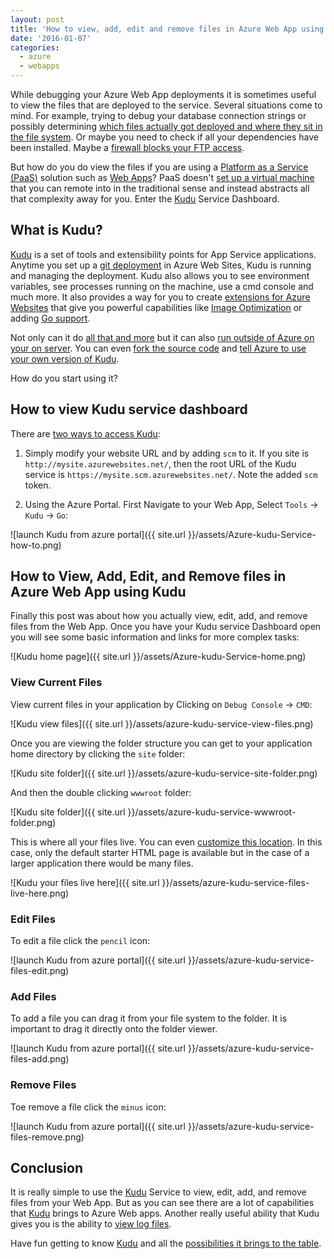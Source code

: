 ```yaml
---
layout: post
title: 'How to view, add, edit and remove files in Azure Web App using the Kudu service Dashboard'
date: '2016-01-07'
categories:
  - azure
  - webapps
---
```


While debugging your Azure Web App deployments it is sometimes useful to view the files that are deployed to the service.  Several situations come to mind.  For example, trying to debug your database connection strings or possibly determining [which files actually got deployed and where they sit in the file system](http://stackoverflow.com/questions/24497774/configure-python-3-4-and-django-on-windows-azure).  Or maybe you need to check if all your dependencies have been installed.   Maybe a [firewall blocks your FTP access](https://wiki.filezilla-project.org/Network_Configuration).

But how do you do view the files if you are using a [Platform as a Service (PaaS)](https://en.wikipedia.org/wiki/Platform_as_a_service) solution such as [Web Apps](https://azure.microsoft.com/en-us/services/app-service/web/)? PaaS doesn't [set up a virtual machine](setting-up-postgresql-in-azure-vm/) that you can remote into in the traditional sense and instead abstracts all that complexity away for you.  Enter the [Kudu](https://github.com/projectkudu/kudu/wiki) Service Dashboard.

## What is Kudu?
[Kudu](https://github.com/projectkudu/kudu/wiki) is a set of tools and extensibility points for App Service applications.  Anytime you set up a [git deployment](https://azure.microsoft.com/en-us/documentation/articles/web-sites-publish-source-control/) in Azure Web Sites, Kudu is running and managing the deployment.  Kudu also allows you to see environment variables, see processes running on the machine, use a cmd console and much more.  It also provides a way for you to create [extensions for Azure Websites](https://github.com/projectkudu/kudu/wiki/Azure-Site-Extensions) that give you powerful capabilities like [Image Optimization](https://github.com/ligershark/AzureJobs) or adding [Go support](https://github.com/wadewegner/azure-go-lang-site-extension).   

 Not only can it do [all that and more](https://github.com/projectkudu/kudu/wiki#features) but it can also [run outside of Azure on your on server](https://github.com/projectkudu/kudu/wiki/Deploying-to-a-server).  You can even [fork the source code](https://github.com/projectkudu/kudu) and [tell Azure to use your own version of Kudu](https://github.com/projectkudu/kudu/wiki/Deploy-locally-built-private-kudu-to-azure).
 
 How do you start using it?

## How to view Kudu service dashboard
There are [two ways to access Kudu](https://github.com/projectkudu/kudu/wiki/Accessing-the-kudu-service):

1. Simply modify your website URL and by adding `scm` to it. If you site is `http://mysite.azurewebsites.net/`, then the root URL of the Kudu service is `https://mysite.scm.azurewebsites.net/`. Note the added `scm` token.

2. Using the Azure Portal.  First Navigate to your Web App, Select `Tools` -> `Kudu` -> `Go`:

![launch Kudu from azure portal]({{ site.url }}/assets/Azure-kudu-Service-how-to.png)

## How to View, Add, Edit, and Remove files in Azure Web App using Kudu
Finally this post was about how you actually view, edit, add, and remove files from the Web App.  Once you have your Kudu service Dashboard open you will see some basic information and links for more complex tasks:

![Kudu home page]({{ site.url }}/assets/Azure-kudu-Service-home.png)

### View Current Files
View current files in your application by Clicking on `Debug Console` -> `CMD`:

![Kudu view files]({{ site.url }}/assets/azure-kudu-service-view-files.png)

Once you are viewing the folder structure you can get to your application home directory by clicking the `site` folder:

![Kudu site folder]({{ site.url }}/assets/azure-kudu-service-site-folder.png)

And then the double clicking `wwwroot` folder:

![Kudu site folder]({{ site.url }}/assets/azure-kudu-service-wwwroot-folder.png)

This is where all your files live.  You can even [customize this location](https://github.com/projectkudu/kudu/wiki/Customizing-deployments).  In this case, only the default starter HTML page is available but in the case of a larger application there would be many files.

![Kudu your files live here]({{ site.url }}/assets/azure-kudu-service-files-live-here.png)

### Edit Files
To edit a file click the `pencil` icon:

![launch Kudu from azure portal]({{ site.url }}/assets/azure-kudu-service-files-edit.png)

### Add Files
To add a file you can drag it from your file system to the folder.  It is important to drag it directly onto the folder viewer.

![launch Kudu from azure portal]({{ site.url }}/assets/azure-kudu-service-files-add.png)

### Remove Files
Toe remove a file click the `minus` icon:

![launch Kudu from azure portal]({{ site.url }}/assets/azure-kudu-service-files-remove.png)

## Conclusion
It is really simple to use the [Kudu](https://github.com/projectkudu/kudu/wiki) Service to view, edit, add, and remove files from your Web App.  But as you can see there are a lot of capabilities that [Kudu](https://github.com/projectkudu/kudu/wiki) brings to Azure Web apps. Another really useful ability that Kudu gives you is the ability to [view log files](https://github.com/projectkudu/kudu/wiki/Diagnostic-Log-Stream).  

Have fun getting to know [Kudu](https://github.com/projectkudu/kudu/wiki) and all the [possibilities it brings to the table](http://blog.amitapple.com/post/56390805814/deployment-email/#.VpBq5BUrLic).